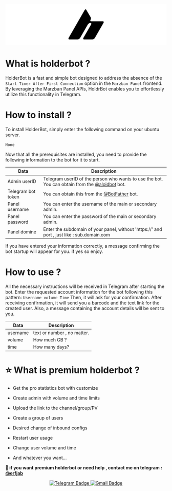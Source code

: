 ![Example Image](holderbotcover.png)

# What is holderbot ?
HolderBot is a fast and simple bot designed to address the absence of the `Start Timer After First Connection` option in the `Marzban Panel` frontend. By leveraging the Marzban Panel APIs, HoldrBot enables you to effortlessly utilize this functionality in Telegram.
# How to install ?
To install HolderBot, simply enter the following command on your ubuntu server.
```
None
```
Now that all the prerequisites are installed, you need to provide the following information to the bot for it to start.

| Data | Description |
| --- | --- |
| Admin userID | Telegram userID of the person who wants to use the bot. You can obtain from the [@aloidbot](https://t.me/aloidbot) bot. |
| Telegram bot token | You can obtain this from the [@BotFather](https://t.me/botfather)  bot. |
| Panel username | You can enter the username of the main or secondary admin. |
| Panel password | You can enter the password of the main or secondary admin. |
| Panel domine | Enter the subdomain of your panel, without 'https://' and port , just like : sub.domain.com |


If you have entered your information correctly, a message confirming the bot startup will appear for you. if yes so enjoy.
# How to use ?
All the necessary instructions will be received in Telegram after starting the bot. Enter the requested account information for the bot following this pattern: `Username volume Time` Then, it will ask for your confirmation. After receiving confirmation, it will send you a barcode and the text link for the created user. Also, a message containing the account details will be sent to you.

| Data | Description |
| --- | --- |
| username | text or number , no matter. |
| volume | How much GB ? |
| time | How many days? |

# ⭐ What is premium holderbot ?
+ Get the pro statistics bot with customize

+ Create admin with volume and time limits

+ Upload the link to the channel/group/PV

+ Create a group of users

+ Desired change of inbound configs
  
+ Restart user usage

+ Change user volume and time

+ And whatever you want...

**💬 if you want premium holderbot or need help , contact me on telegram : [@erfjab](https://t.me/erfjab)**

<p align="center">
  <a target="_blank" href="https://t.me/erfjab">
    <img alt="Telegram Badge" src="https://img.shields.io/badge/erfjab-Telegramlink?style=for-the-badge&logo=telegram&logoColor=white&color=blue&link=https%3A%2F%2Ft.me%2Ferfjab&link=https%3A%2F%2Ft.me%2Ferfjab">
  </a>
  <a target="_blank" href="mailto:erfjab@gmail.com">
    <img alt="Gmail Badge" src="https://img.shields.io/badge/erfjab-gmaillink?style=for-the-badge&logo=gmail&logoColor=white&color=red&link=https%3A%2F%2Ft.me%2Ferfjab">
  </a>
</p>
